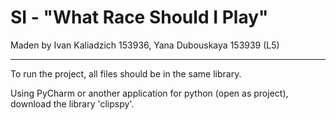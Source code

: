 # SI - "What Race Should I Play"

Maden by Ivan Kaliadzich 153936, Yana Dubouskaya 153939 (L5)

-------------------------

To run the project, all files should be in the same library. 

Using PyCharm or another application for python (open as project), download the library 'clipspy'.

